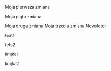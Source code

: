 Moja pierwsza zmiana

Moja piąta zmiana


Moja druga zmiana
Moja trzecia zmiana
Newsleter

test1


tets2


linijka1

linijka2
